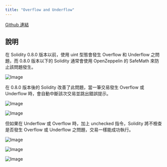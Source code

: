 ```yaml
---
title: "Overflow and Underflow"
---
```


[Github 連結](https://github.com/WeiYun0912/SmartContracts/tree/main/Features/Overflow%20Underflow)

## 說明

在 Solidity 0.8.0 版本以前，使用 uint 型態會發生 Overflow 和 Underflow 之問題，而 0.8.0 版本以下的 Solidity 通常會使用 OpenZeppelin 的 SafeMath 來防止該問題發生。

![Image](https://i.imgur.com/QM5SBde.png)

在 0.8.0 版本後的 Solidity 改善了此問題，當一筆交易發生 Overflow 或 Underflow 時，會自動中斷該次交易並跳出錯誤提示。

![Image](https://i.imgur.com/ON9puMi.png)

![Image](https://i.imgur.com/KH1zlQa.png)

但如果在 Underflow 或 Overflow 時，加上 unchecked 指令，Solidity 將不檢查是否發生 Overflow 或 Underflow 之問題，交易一樣能成功執行。

![Image](https://i.imgur.com/Cuchwvd.png)

![Image](https://i.imgur.com/weA9nhK.png)

![Image](https://i.imgur.com/3rBSdsV.png)
